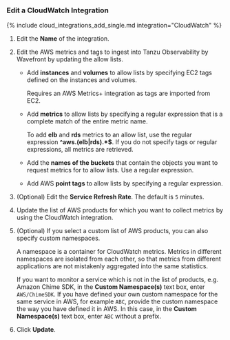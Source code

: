 ### Edit a CloudWatch Integration

{% include cloud_integrations_add_single.md integration="CloudWatch" %}

1. Edit the **Name** of the integration.
2. Edit the AWS metrics and tags to ingest into Tanzu Observability by Wavefront by updating the allow lists. 

   * Add **instances** and **volumes** to allow lists by specifying EC2 tags defined on the instances and volumes. 
  
     Requires an AWS Metrics+ integration as tags are imported from EC2. 

   * Add **metrics** to allow lists by specifying a regular expression that is a complete match of the entire metric name. 

     To add **elb** and **rds** metrics to an allow list, use the regular expression **^aws\.(elb|rds).*$**. If you do not specify tags or regular expressions, all metrics are retrieved. 
   * Add the **names of the buckets** that contain the objects you want to request metrics for to allow lists. Use a regular expression.
   * Add AWS **point tags** to allow lists by specifying a regular expression.
4. (Optional) Edit the **Service Refresh Rate**. The default is `5` minutes.
5. Update the list of AWS products for which you want to collect metrics by using the CloudWatch integration. 
6. (Optional) If you select a custom list of AWS products, you can also specify custom namespaces.

    A namespace is a container for CloudWatch metrics. Metrics in different namespaces are isolated from each other, so that metrics from different applications are not mistakenly aggregated into the same statistics. 

    If you want to monitor a service which is not in the list of products, e.g. Amazon Chime SDK, in the **Custom Namespace(s)** text box, enter <code>AWS/ChimeSDK</code>. If you have defined your own custom namespace for the same service in AWS, for example <code>ABC</code>, provide the custom namespace the way you have defined it in AWS. In this case, in the **Custom Namespace(s)** text box, enter <code>ABC</code> without a prefix.
    
7. Click **Update**.
